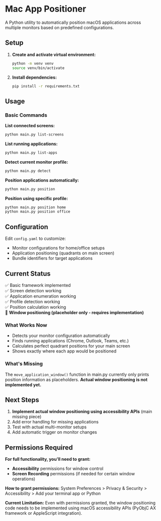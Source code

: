 # Mac App Positioner

A Python utility to automatically position macOS applications across multiple monitors based on predefined configurations.

## Setup

1. **Create and activate virtual environment:**
   ```bash
   python -m venv venv
   source venv/bin/activate
   ```

2. **Install dependencies:**
   ```bash
   pip install -r requirements.txt
   ```

## Usage

### Basic Commands

**List connected screens:**
```bash
python main.py list-screens
```

**List running applications:**
```bash
python main.py list-apps
```

**Detect current monitor profile:**
```bash
python main.py detect
```

**Position applications automatically:**
```bash
python main.py position
```

**Position using specific profile:**
```bash
python main.py position home
python main.py position office
```

## Configuration

Edit `config.yaml` to customize:
- Monitor configurations for home/office setups
- Application positioning (quadrants on main screen)
- Bundle identifiers for target applications

## Current Status

✅ Basic framework implemented  
✅ Screen detection working  
✅ Application enumeration working  
✅ Profile detection working  
✅ Position calculation working  
🚧 **Window positioning (placeholder only - requires implementation)**  

### What Works Now
- Detects your monitor configuration automatically
- Finds running applications (Chrome, Outlook, Teams, etc.)
- Calculates perfect quadrant positions for your main screen
- Shows exactly where each app would be positioned

### What's Missing
The `move_application_window()` function in main.py currently only prints position information as placeholders. **Actual window positioning is not implemented yet.**

## Next Steps

1. **Implement actual window positioning using accessibility APIs** (main missing piece)
2. Add error handling for missing applications
3. Test with actual multi-monitor setups
4. Add automatic trigger on monitor changes

## Permissions Required

**For full functionality, you'll need to grant:**
- **Accessibility** permissions for window control
- **Screen Recording** permissions (if needed for certain window operations)

**How to grant permissions:**
System Preferences > Privacy & Security > Accessibility > Add your terminal app or Python

**Current Limitation:** Even with permissions granted, the window positioning code needs to be implemented using macOS accessibility APIs (PyObjC AX framework or AppleScript integration).